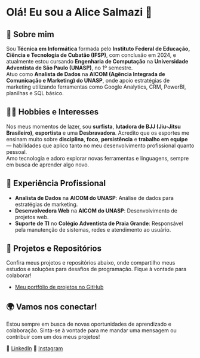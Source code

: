 # Olá! Eu sou a **Alice Salmazi** 👋

## 🌱 Sobre mim

Sou **Técnica em Informática** formada pelo **Instituto Federal de Educação, Ciência e Tecnologia de Cubatão (IFSP)**, com conclusão em 2024, e atualmente estou cursando **Engenharia de Computação** na **Universidade Adventista de São Paulo (UNASP)**, no 1º semestre.  
Atuo como **Analista de Dados** na **AICOM (Agência Integrada de Comunicação e Marketing) do UNASP**, onde apoio estratégias de marketing utilizando ferramentas como Google Analytics, CRM, PowerBI, planilhas e SQL básico.

## 🏄‍♀️ Hobbies e Interesses

Nos meus momentos de lazer, sou **surfista**, **lutadora de BJJ (Jiu-Jitsu Brasileiro)**, **esportista** e uma **Desbravadora**. Acredito que os esportes me ensinam muito sobre **disciplina**, **foco**, **persistência** e **trabalho em equipe** — habilidades que aplico tanto no meu desenvolvimento profissional quanto pessoal.  
Amo tecnologia e adoro explorar novas ferramentas e linguagens, sempre em busca de aprender algo novo.

## 💼 Experiência Profissional

- **Analista de Dados** na **AICOM do UNASP**: Análise de dados para estratégias de marketing.
- **Desenvolvedora Web** na **AICOM do UNASP**: Desenvolvimento de projetos web.
- **Suporte de TI** no **Colégio Adventista de Praia Grande**: Responsável pela manutenção de sistemas, redes e atendimento ao usuário.

## 📂 Projetos e Repositórios

Confira meus projetos e repositórios abaixo, onde compartilho meus estudos e soluções para desafios de programação. Fique à vontade para colaborar!  
- [Meu portfólio de projetos no GitHub](https://github.com/alicesalmazi/)

## 🌍 Vamos nos conectar!

Estou sempre em busca de novas oportunidades de aprendizado e colaboração.
Sinta-se à vontade para me mandar uma mensagem ou contribuir com um dos meus projetos!

🔗 [LinkedIn](https://www.linkedin.com/in/alice-salmazi-3888b9256?utm_source=share&utm_campaign=share_via&utm_content=profile&utm_medium=android_app)
🔗 [Instagram](https://www.instagram.com/alicesalmazi?igsh=MTQ1NXFmZjd3dWptcQ==)
